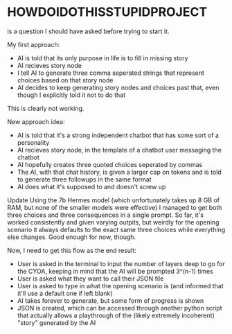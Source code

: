 # HOWDOIDOTHISSTUPIDPROJECT
is a question I should have asked before trying to start it.

My first approach:

- AI is told that its only purpose in life is to fill in missing story
- AI recieves story node
- I tell AI to generate three comma seperated strings that represent choices based on that story node
- AI decides to keep generating story nodes and choices past that, even though I explicitly told it not to do that

This is clearly not working.

New approach idea:
- AI is told that it's a strong independent chatbot that has some sort of a personality
- AI recieves story node, in the template of a chatbot user messaging the chatbot
- AI hopefully creates three quoted choices seperated by commas
- The AI, with that chat history, is given a larger cap on tokens and is told to generate three followups in the same format
- AI does what it's supposed to and doesn't screw up

Update
  Using the 7b Hermes model (which unfortunately takes up 8 GB of RAM, but none of the smaller models were effective) I managed to get both three choices and three consequences in a single prompt. So far, it's worked consistently and given varying outpits, but weirdly for the opening scenario it always defaults to the exact same three choices while everything else changes. Good enough for now, though.

  Now, I need to get this flow as the end result:

  - User is asked in the terminal to input the number of layers deep to go for the CYOA, keeping in mind that the AI will be prompted 3^(n-1) times
  - User is asked what they want to call their JSON file
  - User is asked to type in what the opening scenario is (and informed that it'll use a default one if left blank)
  - AI takes forever to generate, but some form of progress is shown
  - JSON is created, which can be accessed through another python script that actually allows a playthrough of the (likely extremely incoherent) "story" generated by the AI
